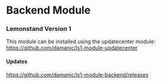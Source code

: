 # Backend Module

### Lemonstand Version 1
This module can be installed using the updatecenter module: https://github.com/damanic/ls1-module-updatecenter

#### Updates
https://github.com/damanic/ls1-module-backend/releases